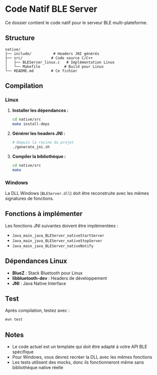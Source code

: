 # Code Natif BLE Server

Ce dossier contient le code natif pour le serveur BLE multi-plateforme.

## Structure

```
native/
├── include/          # Headers JNI générés
├── src/             # Code source C/C++
│   ├── BLEServer_linux.c   # Implémentation Linux
│   └── Makefile           # Build pour Linux
└── README.md        # Ce fichier
```

## Compilation

### Linux

1. **Installer les dépendances :**
   ```bash
   cd native/src
   make install-deps
   ```

2. **Générer les headers JNI :**
   ```bash
   # Depuis la racine du projet
   ./generate_jni.sh
   ```

3. **Compiler la bibliothèque :**
   ```bash
   cd native/src
   make
   ```

### Windows

La DLL Windows (`BLEServer.dll`) doit être reconstruite avec les mêmes signatures de fonctions.

## Fonctions à implémenter

Les fonctions JNI suivantes doivent être implémentées :

- `Java_main_java_BLEServer_nativeStartServer`
- `Java_main_java_BLEServer_nativeStopServer` 
- `Java_main_java_BLEServer_nativeNotify`

## Dépendances Linux

- **BlueZ** : Stack Bluetooth pour Linux
- **libbluetooth-dev** : Headers de développement
- **JNI** : Java Native Interface

## Test

Après compilation, testez avec :
```bash
mvn test
```

## Notes

- Le code actuel est un template qui doit être adapté à votre API BLE spécifique
- Pour Windows, vous devrez recréer la DLL avec les mêmes fonctions
- Les tests utilisent des mocks, donc ils fonctionneront même sans bibliothèque native réelle